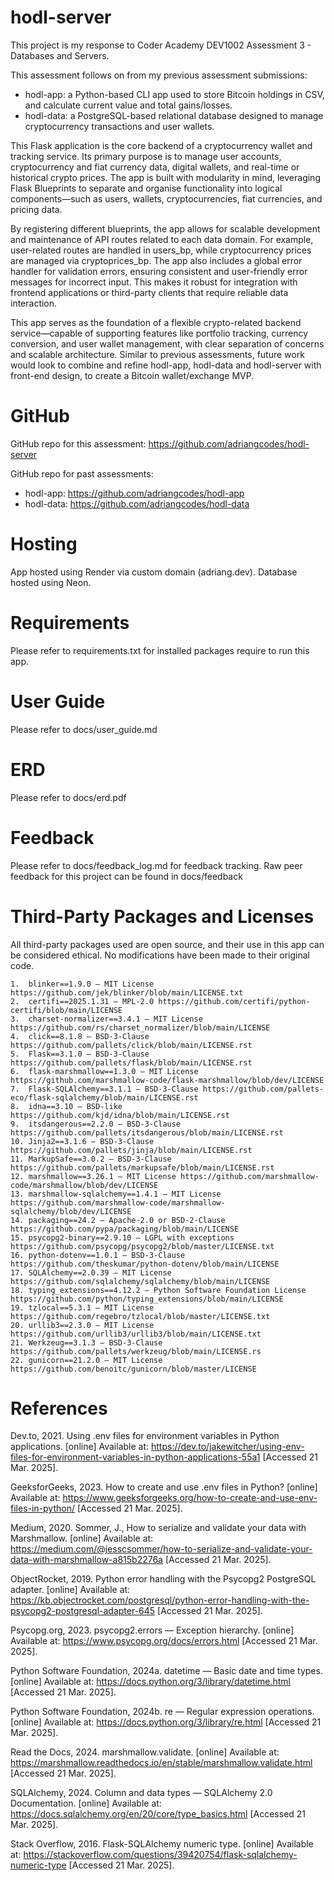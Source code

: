 # hodl-server

This project is my response to Coder Academy DEV1002 Assessment 3 - Databases and Servers.

This assessment follows on from my previous assessment submissions:
- hodl-app: a Python-based CLI app used to store Bitcoin holdings in CSV, and calculate current value and total gains/losses.
- hodl-data: a PostgreSQL-based relational database designed to manage cryptocurrency transactions and user wallets.

This Flask application is the core backend of a cryptocurrency wallet and tracking service. Its primary purpose is to manage user accounts, cryptocurrency and fiat currency data, digital wallets, and real-time or historical crypto prices. The app is built with modularity in mind, leveraging Flask Blueprints to separate and organise functionality into logical components—such as users, wallets, cryptocurrencies, fiat currencies, and pricing data.

By registering different blueprints, the app allows for scalable development and maintenance of API routes related to each data domain. For example, user-related routes are handled in users_bp, while cryptocurrency prices are managed via cryptoprices_bp. The app also includes a global error handler for validation errors, ensuring consistent and user-friendly error messages for incorrect input. This makes it robust for integration with frontend applications or third-party clients that require reliable data interaction.

This app serves as the foundation of a flexible crypto-related backend service—capable of supporting features like portfolio tracking, currency conversion, and user wallet management, with clear separation of concerns and scalable architecture. Similar to previous assessments, future work would look to combine and refine hodl-app, hodl-data and hodl-server with front-end design, to create a Bitcoin wallet/exchange MVP.

# GitHub

GitHub repo for this assessment: https://github.com/adriangcodes/hodl-server

GitHub repo for past assessments:
- hodl-app: https://github.com/adriangcodes/hodl-app
- hodl-data: https://github.com/adriangcodes/hodl-data

# Hosting

App hosted using Render via custom domain (adriang.dev). Database hosted using Neon.

# Requirements

Please refer to requirements.txt for installed packages require to run this app.

# User Guide

Please refer to docs/user_guide.md

# ERD

Please refer to docs/erd.pdf

# Feedback

Please refer to docs/feedback_log.md for feedback tracking.
Raw peer feedback for this project can be found in docs/feedback

# Third-Party Packages and Licenses

All third-party packages used are open source, and their use in this app can be considered ethical. No modifications have been made to their original code.

	1.	blinker==1.9.0 — MIT License https://github.com/jek/blinker/blob/main/LICENSE.txt
	2.	certifi==2025.1.31 — MPL-2.0 https://github.com/certifi/python-certifi/blob/main/LICENSE
	3.	charset-normalizer==3.4.1 — MIT License https://github.com/rs/charset_normalizer/blob/main/LICENSE
	4.	click==8.1.8 — BSD-3-Clause https://github.com/pallets/click/blob/main/LICENSE.rst
	5.	Flask==3.1.0 — BSD-3-Clause https://github.com/pallets/flask/blob/main/LICENSE.rst
	6.	flask-marshmallow==1.3.0 — MIT License https://github.com/marshmallow-code/flask-marshmallow/blob/dev/LICENSE
	7.	Flask-SQLAlchemy==3.1.1 — BSD-3-Clause https://github.com/pallets-eco/flask-sqlalchemy/blob/main/LICENSE.rst
	8.	idna==3.10 — BSD-like https://github.com/kjd/idna/blob/main/LICENSE.rst
	9.	itsdangerous==2.2.0 — BSD-3-Clause https://github.com/pallets/itsdangerous/blob/main/LICENSE.rst
	10.	Jinja2==3.1.6 — BSD-3-Clause https://github.com/pallets/jinja/blob/main/LICENSE.rst
	11.	MarkupSafe==3.0.2 — BSD-3-Clause https://github.com/pallets/markupsafe/blob/main/LICENSE.rst
	12.	marshmallow==3.26.1 — MIT License https://github.com/marshmallow-code/marshmallow/blob/dev/LICENSE
	13.	marshmallow-sqlalchemy==1.4.1 — MIT License https://github.com/marshmallow-code/marshmallow-sqlalchemy/blob/dev/LICENSE
	14.	packaging==24.2 — Apache-2.0 or BSD-2-Clause https://github.com/pypa/packaging/blob/main/LICENSE
	15.	psycopg2-binary==2.9.10 — LGPL with exceptions https://github.com/psycopg/psycopg2/blob/master/LICENSE.txt
	16.	python-dotenv==1.0.1 — BSD-3-Clause https://github.com/theskumar/python-dotenv/blob/main/LICENSE
	17.	SQLAlchemy==2.0.39 — MIT License https://github.com/sqlalchemy/sqlalchemy/blob/main/LICENSE
	18.	typing_extensions==4.12.2 — Python Software Foundation License https://github.com/python/typing_extensions/blob/main/LICENSE
	19.	tzlocal==5.3.1 — MIT License https://github.com/regebro/tzlocal/blob/master/LICENSE.txt
	20.	urllib3==2.3.0 — MIT License https://github.com/urllib3/urllib3/blob/main/LICENSE.txt
	21.	Werkzeug==3.1.3 — BSD-3-Clause https://github.com/pallets/werkzeug/blob/main/LICENSE.rs
    22.	gunicorn==21.2.0 — MIT License https://github.com/benoitc/gunicorn/blob/master/LICENSE

# References

Dev.to, 2021. Using .env files for environment variables in Python applications. [online] Available at: https://dev.to/jakewitcher/using-env-files-for-environment-variables-in-python-applications-55a1 [Accessed 21 Mar. 2025].

GeeksforGeeks, 2023. How to create and use .env files in Python? [online] Available at: https://www.geeksforgeeks.org/how-to-create-and-use-env-files-in-python/ [Accessed 21 Mar. 2025].

Medium, 2020. Sommer, J., How to serialize and validate your data with Marshmallow. [online] Available at: https://medium.com/@jesscsommer/how-to-serialize-and-validate-your-data-with-marshmallow-a815b2276a [Accessed 21 Mar. 2025].

ObjectRocket, 2019. Python error handling with the Psycopg2 PostgreSQL adapter. [online] Available at: https://kb.objectrocket.com/postgresql/python-error-handling-with-the-psycopg2-postgresql-adapter-645 [Accessed 21 Mar. 2025].

Psycopg.org, 2023. psycopg2.errors — Exception hierarchy. [online] Available at: https://www.psycopg.org/docs/errors.html [Accessed 21 Mar. 2025].

Python Software Foundation, 2024a. datetime — Basic date and time types. [online] Available at: https://docs.python.org/3/library/datetime.html [Accessed 21 Mar. 2025].

Python Software Foundation, 2024b. re — Regular expression operations. [online] Available at: https://docs.python.org/3/library/re.html [Accessed 21 Mar. 2025].

Read the Docs, 2024. marshmallow.validate. [online] Available at: https://marshmallow.readthedocs.io/en/stable/marshmallow.validate.html [Accessed 21 Mar. 2025].

SQLAlchemy, 2024. Column and data types — SQLAlchemy 2.0 Documentation. [online] Available at: https://docs.sqlalchemy.org/en/20/core/type_basics.html [Accessed 21 Mar. 2025].

Stack Overflow, 2016. Flask-SQLAlchemy numeric type. [online] Available at: https://stackoverflow.com/questions/39420754/flask-sqlalchemy-numeric-type [Accessed 21 Mar. 2025].